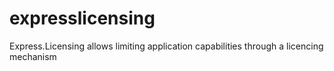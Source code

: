 # expresslicensing
Express.Licensing allows limiting application capabilities through a licencing mechanism
